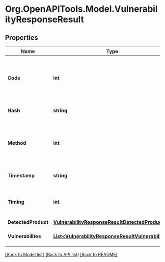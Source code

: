 
# Org.OpenAPITools.Model.VulnerabilityResponseResult

## Properties

Name | Type | Description | Notes
------------ | ------------- | ------------- | -------------
**Code** | **int** | The result code for vulnerability check, 0 means a successful check | [optional] 
**Hash** | **string** | The file&#39;s SHA1 hash value | [optional] 
**Method** | **int** | The method used by OESIS Framework, it should be 50700 every time. | [optional] 
**Timestamp** | **string** | Timestamp of the request issued | [optional] 
**Timing** | **int** | The vulnerability check&#39;s duration in milliseconds | [optional] 
**DetectedProduct** | [**VulnerabilityResponseResultDetectedProduct**](VulnerabilityResponseResultDetectedProduct.md) |  | [optional] 
**Vulnerabilites** | [**List&lt;VulnerabilityResponseResultVulnerabilites&gt;**](VulnerabilityResponseResultVulnerabilites.md) | A list of specific vulnerabilities | [optional] 

[[Back to Model list]](../README.md#documentation-for-models)
[[Back to API list]](../README.md#documentation-for-api-endpoints)
[[Back to README]](../README.md)

